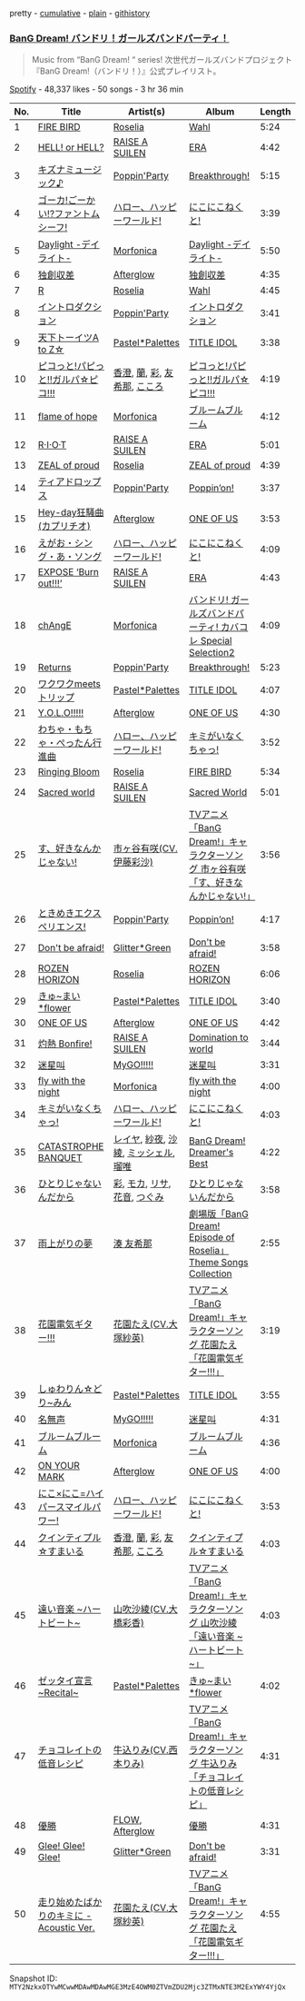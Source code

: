 pretty - [cumulative](/playlists/cumulative/37i9dQZF1DX3JjiT3BYft0.md) - [plain](/playlists/plain/37i9dQZF1DX3JjiT3BYft0) - [githistory](https://github.githistory.xyz/mackorone/spotify-playlist-archive/blob/main/playlists/plain/37i9dQZF1DX3JjiT3BYft0)

### [BanG Dream! バンドリ！ガールズバンドパーティ！](https://open.spotify.com/playlist/37i9dQZF1DX3JjiT3BYft0)

> Music from “BanG Dream! “ series! 次世代ガールズバンドプロジェクト『BanG Dream!（バンドリ！）』公式プレイリスト。

[Spotify](https://open.spotify.com/user/spotify) - 48,337 likes - 50 songs - 3 hr 36 min

| No. | Title | Artist(s) | Album | Length |
|---|---|---|---|---|
| 1 | [FIRE BIRD](https://open.spotify.com/track/6zj48TjUA1GKb28KZMdXKX) | [Roselia](https://open.spotify.com/artist/1bljHdc9g7V7ZLkYuf4yfy) | [Wahl](https://open.spotify.com/album/0QFCJnuyWXGoVD6MgOYLGz) | 5:24 |
| 2 | [HELL! or HELL?](https://open.spotify.com/track/4BLkz8cHw7DRsJMgYVWbBI) | [RAISE A SUILEN](https://open.spotify.com/artist/6zPsF3A9PvZ4s0NG6z76up) | [ERA](https://open.spotify.com/album/7rw0JTu5asLZcjzmCUmbgD) | 4:42 |
| 3 | [キズナミュージック♪](https://open.spotify.com/track/6NGOZPVfWGnUNsiQ9Jhdtt) | [Poppin'Party](https://open.spotify.com/artist/2XzrQN7hxZibYdVEbl0nO6) | [Breakthrough!](https://open.spotify.com/album/31WVyzxbAYQTeduFneMNi3) | 5:15 |
| 4 | [ゴーカ!ごーかい!?ファントムシーフ!](https://open.spotify.com/track/0Kl7SUawr32uH1Dt4LK4zM) | [ハロー、ハッピーワールド!](https://open.spotify.com/artist/4QiUX3o5DGs9Bc8N3LXae5) | [にこにこねくと!](https://open.spotify.com/album/131kJsxIA8QV6mWqGCvOzK) | 3:39 |
| 5 | [Daylight \-デイライト\-](https://open.spotify.com/track/3Be9EL2AESBwcB6ZUYKwys) | [Morfonica](https://open.spotify.com/artist/12BquJvJVg8XFRB3M90MmJ) | [Daylight \-デイライト\-](https://open.spotify.com/album/2Djt9daRmOJ1MTliK7X0Gn) | 5:50 |
| 6 | [独創収差](https://open.spotify.com/track/1TDNF588GS7ijlkGB57o0f) | [Afterglow](https://open.spotify.com/artist/4Gahj9N72kVKOBZbKMu0OI) | [独創収差](https://open.spotify.com/album/6sqC5pyp0EFFxysVHJFcWo) | 4:35 |
| 7 | [R](https://open.spotify.com/track/3q6152nwxpjkzKFUOPe1EJ) | [Roselia](https://open.spotify.com/artist/1bljHdc9g7V7ZLkYuf4yfy) | [Wahl](https://open.spotify.com/album/0QFCJnuyWXGoVD6MgOYLGz) | 4:45 |
| 8 | [イントロダクション](https://open.spotify.com/track/2iFeWuRDUTkFGfdup9kRIa) | [Poppin'Party](https://open.spotify.com/artist/2XzrQN7hxZibYdVEbl0nO6) | [イントロダクション](https://open.spotify.com/album/5m3V4KZEU8sN7W3CCJbBU1) | 3:41 |
| 9 | [天下トーイツA to Z☆](https://open.spotify.com/track/5ok9My7hwKepg4oFta8P0o) | [Pastel\*Palettes](https://open.spotify.com/artist/4n97ifZWNPLSPKC6KzfGxg) | [TITLE IDOL](https://open.spotify.com/album/50vo1TV6EBHYVv7JrZtzbB) | 3:38 |
| 10 | [ピコっと!パピっと!!ガルパ☆ピコ!!!](https://open.spotify.com/track/3wQLAbD6vZqRM1RjCKgDVd) | [香澄](https://open.spotify.com/artist/2sgl0Q7BtpEJyBTvfZfgaV), [蘭](https://open.spotify.com/artist/7Is8KdfbbtdKXXaSz61Jeu), [彩](https://open.spotify.com/artist/7zCumr2sucYrZFf5vpKY69), [友希那](https://open.spotify.com/artist/0FSUZ6pfjMsJRtrCNOOJkw), [こころ](https://open.spotify.com/artist/71qaQP4Hq29ERluMIIUdyM) | [ピコっと!パピっと!!ガルパ☆ピコ!!!](https://open.spotify.com/album/1LohNjqaHsQkrLcNZJJjCN) | 4:19 |
| 11 | [flame of hope](https://open.spotify.com/track/5gVM0EJQqP5dOc3fnIpHSb) | [Morfonica](https://open.spotify.com/artist/12BquJvJVg8XFRB3M90MmJ) | [ブルームブルーム](https://open.spotify.com/album/4xkv0qao5AVfWmeiIF6Zqk) | 4:12 |
| 12 | [R·I·O·T](https://open.spotify.com/track/5SY9BO5RF5ecqQYtDYyCB5) | [RAISE A SUILEN](https://open.spotify.com/artist/6zPsF3A9PvZ4s0NG6z76up) | [ERA](https://open.spotify.com/album/7rw0JTu5asLZcjzmCUmbgD) | 5:01 |
| 13 | [ZEAL of proud](https://open.spotify.com/track/0e36zF0N3J9CKxvjxrenk5) | [Roselia](https://open.spotify.com/artist/1bljHdc9g7V7ZLkYuf4yfy) | [ZEAL of proud](https://open.spotify.com/album/0UEMFucTRzadENAzk8wMgU) | 4:39 |
| 14 | [ティアドロップス](https://open.spotify.com/track/2SI7zaBCXvKEeASHS0I7cJ) | [Poppin'Party](https://open.spotify.com/artist/2XzrQN7hxZibYdVEbl0nO6) | [Poppin’on!](https://open.spotify.com/album/4zb8XgVyapzSvGKBdvO5sI) | 3:37 |
| 15 | [Hey\-day狂騒曲\(カプリチオ\)](https://open.spotify.com/track/1Dqda7294YgfixgAZnmtnX) | [Afterglow](https://open.spotify.com/artist/4Gahj9N72kVKOBZbKMu0OI) | [ONE OF US](https://open.spotify.com/album/2cmCnDHKcqdgzdWOjG0Gb6) | 3:53 |
| 16 | [えがお・シング・あ・ソング](https://open.spotify.com/track/19ejmhBUzhgVoX8W9bMK8S) | [ハロー、ハッピーワールド!](https://open.spotify.com/artist/4QiUX3o5DGs9Bc8N3LXae5) | [にこにこねくと!](https://open.spotify.com/album/131kJsxIA8QV6mWqGCvOzK) | 4:09 |
| 17 | [EXPOSE ‘Burn out!!!’](https://open.spotify.com/track/37uJsqSgt2jRYWQO5z4A03) | [RAISE A SUILEN](https://open.spotify.com/artist/6zPsF3A9PvZ4s0NG6z76up) | [ERA](https://open.spotify.com/album/7rw0JTu5asLZcjzmCUmbgD) | 4:43 |
| 18 | [chAngE](https://open.spotify.com/track/3T0sYOXi3WyAdYfvehcVh8) | [Morfonica](https://open.spotify.com/artist/12BquJvJVg8XFRB3M90MmJ) | [バンドリ! ガールズバンドパーティ! カバコレ Special Selection2](https://open.spotify.com/album/4WCgOSPHvttTkauOBcyyzK) | 4:09 |
| 19 | [Returns](https://open.spotify.com/track/3V8PvJTL3QUenvsUHcNFj1) | [Poppin'Party](https://open.spotify.com/artist/2XzrQN7hxZibYdVEbl0nO6) | [Breakthrough!](https://open.spotify.com/album/31WVyzxbAYQTeduFneMNi3) | 5:23 |
| 20 | [ワクワクmeetsトリップ](https://open.spotify.com/track/3GMuqR7h13YmtND2c411a7) | [Pastel\*Palettes](https://open.spotify.com/artist/4n97ifZWNPLSPKC6KzfGxg) | [TITLE IDOL](https://open.spotify.com/album/50vo1TV6EBHYVv7JrZtzbB) | 4:07 |
| 21 | [Y.O.L.O!!!!!](https://open.spotify.com/track/4sHH1pvgANEqAWt2zpQKSQ) | [Afterglow](https://open.spotify.com/artist/4Gahj9N72kVKOBZbKMu0OI) | [ONE OF US](https://open.spotify.com/album/2cmCnDHKcqdgzdWOjG0Gb6) | 4:30 |
| 22 | [わちゃ・もちゃ・ぺったん行進曲](https://open.spotify.com/track/27Ze4gl303ysO24LUUZdrq) | [ハロー、ハッピーワールド!](https://open.spotify.com/artist/4QiUX3o5DGs9Bc8N3LXae5) | [キミがいなくちゃっ!](https://open.spotify.com/album/4fP150ebRoP4PvCIy8rSeH) | 3:52 |
| 23 | [Ringing Bloom](https://open.spotify.com/track/47lKHyMERKqbCwYVw4ytTz) | [Roselia](https://open.spotify.com/artist/1bljHdc9g7V7ZLkYuf4yfy) | [FIRE BIRD](https://open.spotify.com/album/47gXlcUI10HgzKjkEfe69o) | 5:34 |
| 24 | [Sacred world](https://open.spotify.com/track/6we8ssFEZQCPaCeiaA1F9s) | [RAISE A SUILEN](https://open.spotify.com/artist/6zPsF3A9PvZ4s0NG6z76up) | [Sacred World](https://open.spotify.com/album/2GVUuRKJ4Xv5SBDOgaB3jJ) | 5:01 |
| 25 | [す、好きなんかじゃない!](https://open.spotify.com/track/50lLGQbFwJUHuIsXJzsBpw) | [市ヶ谷有咲\(CV.伊藤彩沙\)](https://open.spotify.com/artist/42iK1LthFSToAk8siJWOry) | [TVアニメ「BanG Dream!」キャラクターソング 市ヶ谷有咲「す、好きなんかじゃない!」](https://open.spotify.com/album/5SmqqAK33mUkAYmuwdLqvA) | 3:56 |
| 26 | [ときめきエクスペリエンス!](https://open.spotify.com/track/02BsKsy19crntOUIhTG8Si) | [Poppin'Party](https://open.spotify.com/artist/2XzrQN7hxZibYdVEbl0nO6) | [Poppin’on!](https://open.spotify.com/album/4zb8XgVyapzSvGKBdvO5sI) | 4:17 |
| 27 | [Don't be afraid!](https://open.spotify.com/track/62W7xaodfdwWd23frUWd5W) | [Glitter\*Green](https://open.spotify.com/artist/2sheZhJBCHLVlenoXp72Jz) | [Don't be afraid!](https://open.spotify.com/album/23rMEQCxhIP52O2kkvgkjL) | 3:58 |
| 28 | [ROZEN HORIZON](https://open.spotify.com/track/1hypmw0p1Ntu6T5VcAfT6K) | [Roselia](https://open.spotify.com/artist/1bljHdc9g7V7ZLkYuf4yfy) | [ROZEN HORIZON](https://open.spotify.com/album/6M4B2rkX3eByOIpi9DQaiz) | 6:06 |
| 29 | [きゅ\~まい\*flower](https://open.spotify.com/track/2fJThhwR3Y4kGXIFRGtGtt) | [Pastel\*Palettes](https://open.spotify.com/artist/4n97ifZWNPLSPKC6KzfGxg) | [TITLE IDOL](https://open.spotify.com/album/50vo1TV6EBHYVv7JrZtzbB) | 3:40 |
| 30 | [ONE OF US](https://open.spotify.com/track/3Eu6OI5GREV2RVksFaYgMo) | [Afterglow](https://open.spotify.com/artist/4Gahj9N72kVKOBZbKMu0OI) | [ONE OF US](https://open.spotify.com/album/2cmCnDHKcqdgzdWOjG0Gb6) | 4:42 |
| 31 | [灼熱 Bonfire!](https://open.spotify.com/track/1kbvJ9ovjKzoibiWzeBkaB) | [RAISE A SUILEN](https://open.spotify.com/artist/6zPsF3A9PvZ4s0NG6z76up) | [Domination to world](https://open.spotify.com/album/4hQnaCfXlMwWHofrkAQDOE) | 3:44 |
| 32 | [迷星叫](https://open.spotify.com/track/17XvFKtkd5vgB6yW0ob2R9) | [MyGO!!!!!](https://open.spotify.com/artist/5o5tkWvWYdyyAKhNr8vlMq) | [迷星叫](https://open.spotify.com/album/0RJxReQpSLRaXxHBVD8zCG) | 3:31 |
| 33 | [fly with the night](https://open.spotify.com/track/12PJ1yyFK9ksMl1vlFF1du) | [Morfonica](https://open.spotify.com/artist/12BquJvJVg8XFRB3M90MmJ) | [fly with the night](https://open.spotify.com/album/6AB9VDT1C7eTy8HGp82AEI) | 4:00 |
| 34 | [キミがいなくちゃっ!](https://open.spotify.com/track/3EoWSf3jmiMPN1h5V1X9IJ) | [ハロー、ハッピーワールド!](https://open.spotify.com/artist/4QiUX3o5DGs9Bc8N3LXae5) | [にこにこねくと!](https://open.spotify.com/album/131kJsxIA8QV6mWqGCvOzK) | 4:03 |
| 35 | [CATASTROPHE BANQUET](https://open.spotify.com/track/3Y7Mw5Yj5P3nMfzBwHR6OS) | [レイヤ](https://open.spotify.com/artist/7gKb7riZkXgWq1DMSc4J4V), [紗夜](https://open.spotify.com/artist/4bKTnPDnjgWNVG0wPpq5L5), [沙綾](https://open.spotify.com/artist/6L53bP8ui7Ed6Sk1swU2lc), [ミッシェル](https://open.spotify.com/artist/5qvySlwwYvONn471kyIrJl), [瑠唯](https://open.spotify.com/artist/7CttnSnreAHT90ryxQDafh) | [BanG Dream! Dreamer's Best](https://open.spotify.com/album/7qNDMsNGMiVOrl7psHRxp0) | 4:22 |
| 36 | [ひとりじゃないんだから](https://open.spotify.com/track/0BFyIMS0AV0nQPey197CAh) | [彩](https://open.spotify.com/artist/7zCumr2sucYrZFf5vpKY69), [モカ](https://open.spotify.com/artist/08iFyyIHV3408EfVB15t1c), [リサ](https://open.spotify.com/artist/1hihJzteX1ZxRB0irUH9Jy), [花音](https://open.spotify.com/artist/0CP7lmqWkyfS6eltp2vsTf), [つぐみ](https://open.spotify.com/artist/0WVuJfe3JrP97oz0EJYFLr) | [ひとりじゃないんだから](https://open.spotify.com/album/3T2Swbk2WotBJA6sXka0mY) | 3:58 |
| 37 | [雨上がりの夢](https://open.spotify.com/track/36oQA58GCSj91Yr3iFEsj6) | [湊 友希那](https://open.spotify.com/artist/1jyXuZcKGRbmIUN1W6e0Me) | [劇場版「BanG Dream! Episode of Roselia」Theme Songs Collection](https://open.spotify.com/album/5u6E8FwjrbRDYrVh0SVHlS) | 2:55 |
| 38 | [花園電気ギター!!!](https://open.spotify.com/track/0GRDxtvxmz51U425YzSQnn) | [花園たえ\(CV.大塚紗英\)](https://open.spotify.com/artist/3m7Y1adYVPRrEcAFffxV7Q) | [TVアニメ「BanG Dream!」キャラクターソング 花園たえ「花園電気ギター!!!」](https://open.spotify.com/album/5P4j5hJFmb6nF18tisqj5g) | 3:19 |
| 39 | [しゅわりん☆どり\~みん](https://open.spotify.com/track/4viy9f3Ka81kR1Gf2U9hAY) | [Pastel\*Palettes](https://open.spotify.com/artist/4n97ifZWNPLSPKC6KzfGxg) | [TITLE IDOL](https://open.spotify.com/album/50vo1TV6EBHYVv7JrZtzbB) | 3:55 |
| 40 | [名無声](https://open.spotify.com/track/5Sy6e7DWNRJ8CH2UiY9p4Q) | [MyGO!!!!!](https://open.spotify.com/artist/5o5tkWvWYdyyAKhNr8vlMq) | [迷星叫](https://open.spotify.com/album/0RJxReQpSLRaXxHBVD8zCG) | 4:31 |
| 41 | [ブルームブルーム](https://open.spotify.com/track/15FyEraTym0lgCFREa8VaU) | [Morfonica](https://open.spotify.com/artist/12BquJvJVg8XFRB3M90MmJ) | [ブルームブルーム](https://open.spotify.com/album/4xkv0qao5AVfWmeiIF6Zqk) | 4:36 |
| 42 | [ON YOUR MARK](https://open.spotify.com/track/1879JEo8dy9KgWzhFwls6e) | [Afterglow](https://open.spotify.com/artist/4Gahj9N72kVKOBZbKMu0OI) | [ONE OF US](https://open.spotify.com/album/2cmCnDHKcqdgzdWOjG0Gb6) | 4:00 |
| 43 | [にこ×にこ=ハイパースマイルパワー!](https://open.spotify.com/track/0YSWkGW0Cx7KcMeAaKtAas) | [ハロー、ハッピーワールド!](https://open.spotify.com/artist/4QiUX3o5DGs9Bc8N3LXae5) | [にこにこねくと!](https://open.spotify.com/album/131kJsxIA8QV6mWqGCvOzK) | 3:53 |
| 44 | [クインティプル☆すまいる](https://open.spotify.com/track/38h0Hs77kE2C1nRN9KgZqp) | [香澄](https://open.spotify.com/artist/2sgl0Q7BtpEJyBTvfZfgaV), [蘭](https://open.spotify.com/artist/7Is8KdfbbtdKXXaSz61Jeu), [彩](https://open.spotify.com/artist/7zCumr2sucYrZFf5vpKY69), [友希那](https://open.spotify.com/artist/0FSUZ6pfjMsJRtrCNOOJkw), [こころ](https://open.spotify.com/artist/71qaQP4Hq29ERluMIIUdyM) | [クインティプル☆すまいる](https://open.spotify.com/album/7jSTcMdYALUXD6hZWdsw5J) | 4:03 |
| 45 | [遠い音楽 \~ハートビート\~](https://open.spotify.com/track/1m7rkEyTtteRmWbMQlDK4W) | [山吹沙綾\(CV.大橋彩香\)](https://open.spotify.com/artist/6JnXnlFTlsvXctXZiWa8fy) | [TVアニメ「BanG Dream!」キャラクターソング 山吹沙綾「遠い音楽 \~ハートビート\~」](https://open.spotify.com/album/1kIj39FLWHXqd73Nal7tzK) | 4:03 |
| 46 | [ゼッタイ宣言\~Recital\~](https://open.spotify.com/track/6R4xCec3924oT1bZBOmVwu) | [Pastel\*Palettes](https://open.spotify.com/artist/4n97ifZWNPLSPKC6KzfGxg) | [きゅ\~まい\*flower](https://open.spotify.com/album/4jC57dEsjYWNPsY3XnKbV4) | 4:02 |
| 47 | [チョコレイトの低音レシピ](https://open.spotify.com/track/0o4od2HRigwdtMGZdRnwXA) | [牛込りみ\(CV.西本りみ\)](https://open.spotify.com/artist/5WyWRCcDLl2MHHRxUk1tjG) | [TVアニメ「BanG Dream!」キャラクターソング 牛込りみ「チョコレイトの低音レシピ」](https://open.spotify.com/album/6FbxgPesZO4zbeWV0CF6VP) | 4:31 |
| 48 | [優勝](https://open.spotify.com/track/27VXRcYHf59cItmZyCfQPQ) | [FLOW](https://open.spotify.com/artist/3w2HqkKa6upwuXEULtGvnY), [Afterglow](https://open.spotify.com/artist/4Gahj9N72kVKOBZbKMu0OI) | [優勝](https://open.spotify.com/album/3MC0ieKmwAVeSQVKqi0Twc) | 4:31 |
| 49 | [Glee! Glee! Glee!](https://open.spotify.com/track/0spL1ckbyCxLJMb7ZgQgdy) | [Glitter\*Green](https://open.spotify.com/artist/2sheZhJBCHLVlenoXp72Jz) | [Don't be afraid!](https://open.spotify.com/album/23rMEQCxhIP52O2kkvgkjL) | 3:31 |
| 50 | [走り始めたばかりのキミに \- Acoustic Ver.](https://open.spotify.com/track/2dIATJ6r2UqRyTjNKqEwYQ) | [花園たえ\(CV.大塚紗英\)](https://open.spotify.com/artist/3m7Y1adYVPRrEcAFffxV7Q) | [TVアニメ「BanG Dream!」キャラクターソング 花園たえ「花園電気ギター!!!」](https://open.spotify.com/album/5P4j5hJFmb6nF18tisqj5g) | 4:55 |

Snapshot ID: `MTY2NzkxOTYwMCwwMDAwMDAwMGE3MzE4OWM0ZTVmZDU2Mjc3ZTMxNTE3M2ExYWY4YjQx`
